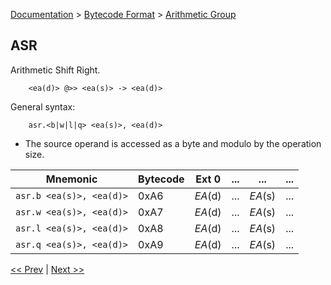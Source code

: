 [Documentation](../../README.md) > [Bytecode Format](../README.md) > [Arithmetic Group](../InstructionsArithmetic.md)

## ASR

Arithmetic Shift Right.

        <ea(d)> @>> <ea(s)> -> <ea(d)>

General syntax:

        asr.<b|w|l|q> <ea(s)>, <ea(d)>

* The source operand is accessed as a byte and modulo by the operation size.

| Mnemonic | Bytecode | Ext 0 | ... | ... | ... |
| - | - | - | - | - | - |
| `asr.b <ea(s)>, <ea(d)>` | 0xA6 | *EA*(d) | ... | *EA*(s) | ... |
| `asr.w <ea(s)>, <ea(d)>` | 0xA7 | *EA*(d) | ... | *EA*(s) | ... |
| `asr.l <ea(s)>, <ea(d)>` | 0xA8 | *EA*(d) | ... | *EA*(s) | ... |
| `asr.q <ea(s)>, <ea(d)>` | 0xA9 | *EA*(d) | ... | *EA*(s) | ... |

[<< Prev](./a_04.md) | [Next >>](./a_06.md)
